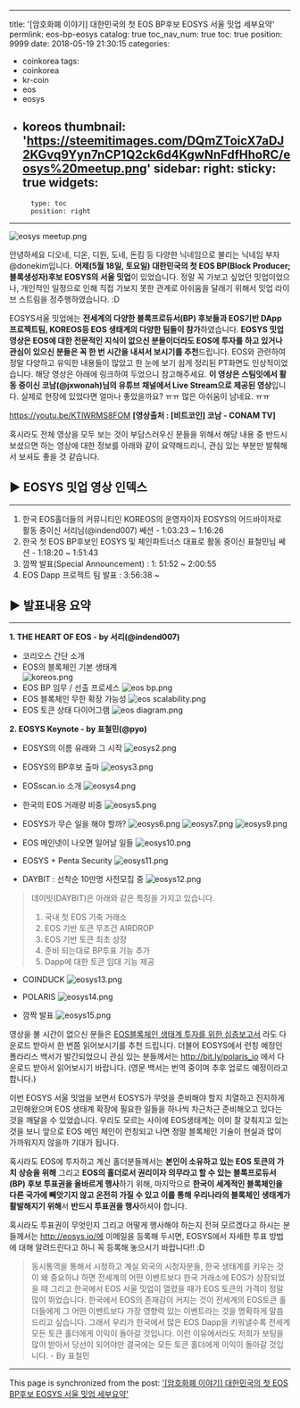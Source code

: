 
---
title: '[암호화폐 이야기] 대한민국의 첫 EOS BP후보 EOSYS 서울 밋업 세부요약'
permlink: eos-bp-eosys
catalog: true
toc_nav_num: true
toc: true
position: 9999
date: 2018-05-19 21:30:15
categories:
- coinkorea
tags:
- coinkorea
- kr-coin
- eos
- eosys
- koreos
thumbnail: 'https://steemitimages.com/DQmZToicX7aDJ2KGvq9Yyn7nCP1Q2ck6d4KgwNnFdfHhoRC/eosys%20meetup.png'
sidebar:
    right:
        sticky: true
widgets:
    -
        type: toc
        position: right
---


![eosys meetup.png](https://steemitimages.com/DQmZToicX7aDJ2KGvq9Yyn7nCP1Q2ck6d4KgwNnFdfHhoRC/eosys%20meetup.png)


안녕하세요 디오네, 디온, 디원, 도네, 돈킴 등 다양한 닉네임으로 불리는 닉네임 부자 @donekim입니다. **어제(5월 18일, 토요일) 대한민국의 첫 EOS BP(Block Producer; 블록생성자)후보 EOSYS의 서울 밋업**이 있었습니다. 정말 꼭 가보고 싶었던 밋업이었으나, 개인적인 일정으로 인해 직접 가보지 못한 관계로 아쉬움을 달래기 위해서 밋업 라이브 스트림을 정주행하였습니다. :D

EOSYS서울 밋업에는 **전세계의 다양한 블록프로듀서(BP) 후보들과 EOS기반 DApp 프로젝트팀, KOREOS등 EOS 생태계의 다양한 팀들이 참가**하였습니다. **EOSYS 밋업 영상은 EOS에 대한 전문적인 지식이 없으신 분들이더라도 EOS에 투자를 하고 있거나 관심이 있으신 분들은 꼭 한 번 시간을 내셔서 보시기를 추천**드립니다. EOS와 관련하여 정말 다양하고 유익한 내용들이 많았고 한 눈에 보기 쉽게 정리된 PT화면도 인상적이었습니다. 해당 영상은 아래에 링크하여 두었으니 참고해주세요. **이 영상은 스팀잇에서 활동 중이신 코남(@jxwonah)님의 유튜브 채널에서 Live Stream으로 제공된 영상**입니다. 실제로 현장에 있었다면 얼마나 좋았을까요? ㅠㅠ 많은 아쉬움이 남네요. ㅠㅠ 

https://youtu.be/KTlWRMS8FOM
**[영상출처 : [비트코인] 코남 - CONAM TV]**


혹시라도 전체 영상을 모두 보는 것이 부담스러우신 분들을 위해서 해당 내용 중 반드시 보셨으면 하는 영상에 대한 정보를 아래와 같이 요약해드리니, 관심 있는 부분만 발췌해서 보셔도 좋을 것 같습니다.


## ▶ EOSYS 밋업 영상 인덱스
***
1. 한국 EOS홀더들의 커뮤니티인 KOREOS의 운영자이자 EOSYS의 어드바이저로 활동 중이신 서리님(@indend007) 쎄션 - 1:03:23 ~ 1:16:26
2. 한국 첫 EOS BP후보인 EOSYS 및 체인파트너스 대표로 활동 중이신 표철민님 쎄션 - 1:18:20 ~ 1:51:43
3. 깜짝 발표(Special Announcement) : 1: 51:52 ~ 2:00:55
4. EOS Dapp 프로젝트 팀 발표 : 3:56:38 ~ 


## ▶ 발표내용 요약
***
**1. THE HEART OF EOS - by 서리(@indend007)**
- 코리오스 간단 소개
- EOS의 블록체인 기본 생태계  
![koreos.png](https://steemitimages.com/DQmX8TwTb9SEWWokMwcyY9eDLqMcS1PExqo4o4NfzMurKd6/koreos.png)
- EOS BP 임무 / 선출 프로세스
![eos bp.png](https://steemitimages.com/DQmTm2b8D8gY7mRhdfAbDR8No5mWyWcRAQFVbctpJtTU2cm/eos%20bp.png)
- EOS 블록체인 무한 확장 가능성
![eos scalability.png](https://steemitimages.com/DQmUpm82mEh6hrFiDcuRE3znJKYJmdJQVPUaZqJCKHywqax/eos%20scalability.png)
- EOS 토큰 상태 다이어그램
![eos diagram.png](https://steemitimages.com/DQmQMbagpveWkurFW6vworGVsUcjkypQRwGNb3aERPemUMa/eos%20diagram.png)


**2. EOSYS Keynote - by 표철민(@pyo)**
- EOSYS의 이름 유래와 그 시작
![eosys2.png](https://steemitimages.com/DQmUf6gyAtumRcDQzD8QBX8DC1yZb42P13dnxyqgw56mmif/eosys2.png)

- EOSYS의 BP후보 출마
![eosys3.png](https://steemitimages.com/DQmaAnEhk5XPnpDigfidbi4E9GobNvMdyySC8p6HRoNQCtD/eosys3.png)

- EOSscan.io 소개
![eosys4.png](https://steemitimages.com/DQmZ7n1jBcaEcXU1Ero9T5LSQ1cfupQGyMNiS7H6oTAjP8m/eosys4.png)

- 한국의 EOS 거래량 비중
![eosys5.png](https://steemitimages.com/DQmWeTe39mSRz7R5DXvf6fPjEKNr8CXBFUqRtijhBAXVhpP/eosys5.png)

- EOSYS가 무슨 일을 해야 할까?
![eosys6.png](https://steemitimages.com/DQmfXoJXkeLLPsgyujy6S23s7aLRXhbcYqH5qiqQGxpGB4m/eosys6.png)
![eosys7.png](https://steemitimages.com/DQmWFAE5GV8NrNQbA7uaVRfEe54GneSX9xShK6vyh1VQvKe/eosys7.png)
![eosys9.png](https://steemitimages.com/DQmaaUW5si96cD5Ma55CsyeyqgZq2Gv1FfZUwx8xYTWnzwN/eosys9.png)

- EOS 메인넷이 나오면 일어날 일들
![eosys10.png](https://steemitimages.com/DQmYMduBHUR7AqkYNRm4FbyYpowWvEfXBXJzbkMBkVpgNDQ/eosys10.png)

- EOSYS + Penta Security
![eosys11.png](https://steemitimages.com/DQmVWbeqxgEncF9Y2pdgJB7zw8cwMVyXv4Bc3KdZT1XdWfz/eosys11.png)

- DAYBIT : 선착순 10만명 사전모집 중
![eosys12.png](https://steemitimages.com/DQmUgavQ8LF7SLAoTCDX7xKzzkaQvQ8FHS1kvTL3qV4zwXP/eosys12.png)

> 데이빗(DAYBIT)은 아래와 같은 특징을 가지고 있습니다.
>1. 국내 첫 EOS 기축 거래소
>2. EOS 기반 토큰 무조건 AIRDROP
>3. EOS 기반 토큰 최초 상장
>4. 준비 되는대로 BP투표 기능 추가
>5. Dapp에 대한 토큰 임대 기능 제공


- COINDUCK
![eosys13.png](https://steemitimages.com/DQmRVSrE6Gxc53NAMECaAkYw2uqQEP2XnPNifcErBoYdcmT/eosys13.png)

- POLARIS
![eosys14.png](https://steemitimages.com/DQmTk89HvCd9gYtLRTst2YcMhAuti37yP5z9g5EYhGJZwRx/eosys14.png)

- 깜짝 발표
![eosys15.png](https://steemitimages.com/DQmQo2WmV6vVptYQf5gCXs2ZAM8kDYPFM3yYKPwnigRizLK/eosys15.png)

영상을 볼 시간이 없으신 분들은 [EOS블록체인 생태계 투자를 위한 심층보고서](http://bit.ly/onEOS) 라도 다운로드 받아서 한 번쯤 읽어보시기를 추천 드립니다. 더불어 EOSYS에서 런칭 예정인 폴라리스 백서가 발간되었으니 관심 있는 분들께서는 http://bit.ly/polaris_io 에서 다운로드 받아서 읽어보시기 바랍니다. (영문 백서는 번역 중이며 추후 업로드 예정이라고 합니다.) 

이번 EOSYS 서울 밋업을 보면서 EOSYS가 무엇을 준비해야 할지 치열하고 진지하게 고민해왔으며 EOS 생태계 확장에 필요한 일들을 하나씩 차근차근 준비해오고 있다는 것을 깨달을 수 있었습니다. 우리도 모르는 사이에 EOS생태계는 이미 잘 갖춰지고 있는 것을 보니 앞으로 EOS 메인 체인이 런칭되고 나면 정말 블록체인 기술이 현실과 많이 가까워지지 않을까 기대가 됩니다. 

혹시라도 EOS에 투자하고 계신 홀더분들께서는 **본인이 소유하고 있는 EOS 토큰의 가치 상승을 위해** 그리고 **EOS의 홀더로서 권리이자 의무라고 할 수 있는 블록프로듀서(BP) 후보 투표권을 올바르게 행사**하기 위해, 마지막으로 **한국이 세계적인 블록체인을 다른 국가에 빼앗기지 않고 온전히 가질 수 있고 이를 통해 우리나라의 블록체인 생태계가 활발해지기 위해**서 **반드시 투표권을 행사**하셔야 합니다. 

혹시라도 투표권이 무엇인지 그리고 어떻게 행사해야 하는지 전혀 모르겠다고 하시는 분들께서는 http://eosys.io/에 이메일을 등록해 두시면, EOSYS에서 자세한 투표 방법에 대해 알려드린다고 하니 꼭 등록해 놓으시기 바랍니다!! :D




> 동시통역을 통해서 시청하고 계실 외국의 시청자분들, 한국 생태계를 키우는 것이 왜 중요하냐 하면 전세계의 어떤 이벤트보다 한국 거래소에 EOS가 상장되었을 때 그리고 한국에서 EOS 서울 밋업이 열렸을 때가 EOS 토큰의 가격이 정말 많이 뛰었습니다. 한국에서 EOS의 존재감이 커지는 것이 전세계의 EOS토큰 홀더들에게 그 어떤 이벤트보다 가장 영향력 있는 이벤트라는 것을 명확하게 말씀 드리고 싶습니다. 그래서 우리가 한국에서 많은 EOS Dapp을 키워낼수록 전세계 모든 토큰 홀더에게 이익이 돌아갈 것입니다. 이런 이유에서라도 저희가 보팅을 많이 받아서 당선이 되어야만 결국에는 모든 토큰 홀더에게 이익이 돌아갈 것입니다. - By 표철민

- - -

This page is synchronized from the post: ['[암호화폐 이야기] 대한민국의 첫 EOS BP후보 EOSYS 서울 밋업 세부요약'](https://steemit.com/@donekim/eos-bp-eosys)
